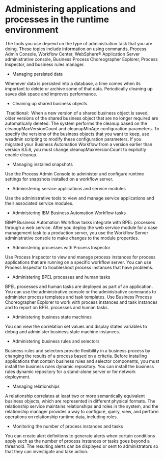 # Administering applications and processes in the runtime environment

The tools you use depend on the type of administration task that you are doing. These topics
include information on using commands, Process Admin Console, Workflow Center, WebSphere® Application
Server administrative console,
Business Process Choreographer Explorer, Process Inspector, and business rules manager.

- Managing persisted data

Whenever data is persisted into a database, a time comes when its important to delete or archive some of that data. Periodically cleaning up saves disk space and improves performance.
- Cleaning up shared business objects

 Traditional: 
When a new version of a shared business object is saved, older versions of the shared business object that are no longer required are automatically deleted. The system performs the cleanup based on the cleanupMaxVersionCount and cleanupMinAge configuration parameters. To specify the versions of the business objects that you want to keep, use wsadmin scripting to modify these configuration parameters. If you migrated your Business Automation Workflow from a version earlier than version 8.5.6, you must change cleanupMaxVersionCount to explicitly enable cleanup.
- Managing installed snapshots

Use the Process Admin Console to administer and configure runtime settings for snapshots installed on a workflow server.
- Administering service applications and service modules

Use the administrative tools to view and manage service applications and their associated service modules.
- Administering IBM Business Automation Workflow tasks

IBM® Business Automation Workflow tasks integrate with BPEL processes through a web service. After you deploy the web service module for a case management task to a production server, you use the Workflow Server administrative console to make changes to the module properties.
- Administering processes with Process Inspector

Use Process Inspector to view and manage process instances for process applications that are running on a specific workflow server. You can use Process Inspector to troubleshoot process instances that have problems.
- Administering BPEL processes and human tasks

BPEL processes and human tasks are deployed as part of an application. You can use the administrative console or the administrative commands to administer process templates and task templates. Use Business Process Choreographer Explorer to work with process instances and task instances and to report on BPEL processes and human tasks.
- Administering business state machines

You can view the correlation set values and display states variables to debug and administer business state machine instances.
- Administering business rules and selectors

Business rules and selectors provide flexibility in a business process by changing the results of a process based on a criteria. Before installing applications that contain business rules and selector components, you must install the business rules dynamic repository. You can install the business rules dynamic repository for a stand-alone server or for network deployment.
- Managing relationships

A relationship correlates at least two or more semantically equivalent business objects, which are represented in different physical formats. The relationship service maintains relationships and roles in the system, and the relationship manager provides a way to configure, query, view, and perform operations on relationship runtime data, including roles.
- Monitoring the number of process instances and tasks

You can create alert definitions to generate alerts when certain conditions apply such as the number of process instances or tasks goes beyond a threshold. The resulting alerts can be displayed or sent to administrators so that they can investigate and take action.